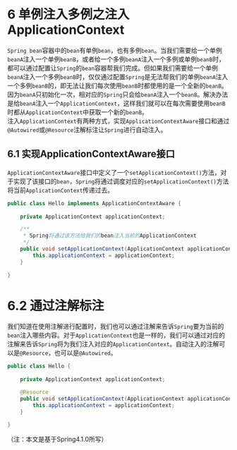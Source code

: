 # 6 单例注入多例之注入ApplicationContext

`Spring bean`容器中的`bean`有单例`bean`，也有多例`bean`。当我们需要给一个单例`beanA`注入一个单例`beanB`，或者给一个多例`beanA`注入一个多例或单例`beanB`时，都可以通过配置让`Spring`的`bean`容器帮我们完成。但如果我们需要给一个单例`beanA`注入一个多例`beanB`时，仅仅通过配置`Spring`是无法帮我们的单例`beanA`注入一个多例`beanB`的，即无法让我们每次使用`beanB`时都使用的是一个全新的`beanB`。因为`beanA`只初始化一次，相对应的`Spring`只会给`beanA`注入一个`beanB`。解决办法是给`beanA`注入一个`ApplicationContext`，这样我们就可以在每次需要使用`beanB`时都从`ApplicationContext`中获取一个新的`beanB`。  
注入`ApplicationContext`有两种方式，实现`ApplicationContextAware`接口和通过`@Autowired`或`@Resource`注解标注让`Spring`进行自动注入。

## 6.1 实现ApplicationContextAware接口

`ApplicationContextAware`接口中定义了一个`setApplicationContext()`方法，对于实现了该接口的`bean`，`Spring`将通过调度对应的`setApplicationContext()`方法将当前`ApplicationContext`传递过去。
```java
public class Hello implements ApplicationContextAware {
	
	private ApplicationContext applicationContext;

	/**
	 * Spring将通过该方法给我们的bean注入当前的ApplicationContext
	 */
	public void setApplicationContext(ApplicationContext applicationContext) {
		this.applicationContext = applicationContext;
	}
	
}
```

# 6.2 通过注解标注

我们知道在使用注解进行配置时，我们也可以通过注解来告诉`Spring`要为当前的`bean`注入哪些内容。对于`ApplicationContext`也是一样的，我们可以通过对应的注解来告诉`Spring`将为我们注入对应的`ApplicationContext`。自动注入的注解可以是`@Resource`，也可以是`@Autowired`。
```java
public class Hello {
	
	private ApplicationContext applicationContext;

	@Resource
	public void setApplicationContext(ApplicationContext applicationContext) {
		this.applicationContext = applicationContext;
	}
	
}
```

（注：本文是基于Spring4.1.0所写）
